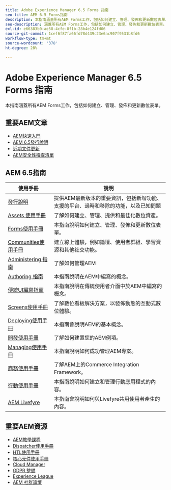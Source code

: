```yaml
---
title: Adobe Experience Manager 6.5 Forms 指南
seo-title: AEM 6.5 Forms指南
description: 本指南涵蓋所有AEM Forms工作，包括如何建立、管理、發佈和更新數位表單。
seo-description: 涵蓋所有AEM Forms工作，包括如何建立、管理、發佈和更新數位表單。
exl-id: e66383b0-ae58-4cfe-8f1b-28b4e124fd06
source-git-commit: 1cef6f87fa66fd78d439c23e6ac907f9531b8fd6
workflow-type: tm+mt
source-wordcount: '378'
ht-degree: 28%

---
```


# Adobe Experience Manager 6.5 Forms 指南

本指南涵蓋所有AEM Forms工作，包括如何建立、管理、發佈和更新數位表單。

## 重要AEM文章

* [AEM快速入門](https://helpx.adobe.com/tw/experience-manager/get-started.html)
* [AEM 6.5發行說明](/help/release-notes/home.md)
* [近期文件更新](https://helpx.adobe.com/experience-manager/documentation-updates.html)
* [AEM安全性檢查清單](/help/sites-administering/security-checklist.md)

## AEM 6.5指南

| 使用手冊 | 說明 |
|--- |---|
| [發行說明](/help/release-notes/home.md) | 提供AEM最新版本的重要資訊，包括新增功能、支援的平台、過時和移除的功能，以及已知問題 |
| [Assets 使用手冊](/help/assets/home.md) | 了解如何建立、管理、提供和最佳化數位資產。 |
| [Forms使用手冊](/help/forms/home.md) | 本指南說明如何建立、管理、發佈和更新數位表單。 |
| [Communities使用手冊](/help/communities/home.md) | 建立線上體驗，例如論壇、使用者群組、學習資源和其他社交功能。 |
| [Administering 指南](/help/sites-administering/home.md) | 了解如何管理AEM |
| [Authoring 指南](/help/sites-authoring/home.md) | 本指南說明在AEM中編寫的概念。 |
| [傳統UI編寫指南](/help/sites-classic-ui-authoring/home.md) | 本指南說明在傳統使用者介面中於AEM中編寫的概念。 |
| [Screens使用手冊](https://docs.adobe.com/content/help/zh-Hant/experience-manager-screens/user-guide/aem-screens-introduction.html) | 了解數位看板解決方案，以發佈動態的互動式數位體驗。 |
| [Deploying使用手冊](/help/sites-deploying/home.md) | 本指南會說明AEM的基本概念。 |
| [開發使用手冊](/help/sites-developing/home.md) | 了解如何建置您的AEM例項。 |
| [Managing使用手冊](/help/managing/home.md) | 本指南說明如何成功管理AEM專案。 |
| [商務使用手冊](/help/commerce/home.md) | 了解AEM上的Commerce Integration Framework。 |
| [行動使用手冊](/help/mobile/home.md) | 本指南說明如何建立和管理行動應用程式的內容。 |
| [AEM Livefyre](https://docs.adobe.com/content/help/en/livefyre/using/home.html) | 本指南會說明如何與Livefyre共用使用者產生的內容。 |

## 重要AEM資源

* [AEM教學課程](https://helpx.adobe.com/experience-manager/kt/index/aem-6-5-videos.html)
* [Dispatcher使用手冊](https://docs.adobe.com/content/help/zh-Hant/experience-manager-dispatcher/using/dispatcher.html)
* [HTL使用手冊](https://docs.adobe.com/content/help/zh-Hant/experience-manager-htl/using/overview.html)
* [核心元件使用手冊](https://docs.adobe.com/content/help/zh-Hant/experience-manager-core-components/using/introduction.html)
* [Cloud Manager](https://docs.adobe.com/content/help/zh-Hant/experience-manager-cloud-manager/using/introduction-to-cloud-manager.html)
* [GDPR 整備](/help/managing/data-protection-and-privacy.md)
* [Experience League](https://guided.adobe.com/?promoid=K42KVXHD&amp;mv=other#solutions/experience-manager)
* [AEM 社群論壇](https://forums.adobe.com/community/experience-cloud/marketing-cloud/experience-manager)
